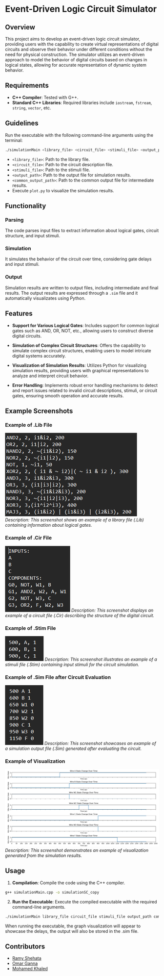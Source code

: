# Event-Driven Logic Circuit Simulator
## Overview

This project aims to develop an event-driven logic circuit simulator, providing users with the capability to create virtual representations of digital circuits and observe their behavior under different conditions without the need for physical construction. The simulator utilizes an event-driven approach to model the behavior of digital circuits based on changes in logical states, allowing for accurate representation of dynamic system behavior.

## Requirements

- **C++ Compiler**: Tested with G++.
- **Standard C++ Libraries**: Required libraries include `iostream`, `fstream`, `string`, `vector`, etc.

## Guidelines

Run the executable with the following command-line arguments using the terminal:

```bash
./simulationMain <library_file> <circuit_file> <stimuli_file> <output_path> <common_output_path>
```

- `<library_file>`: Path to the library file.
- `<circuit_file>`: Path to the circuit description file.
- `<stimuli_file>`: Path to the stimuli file.
- `<output_path>`: Path to the output file for simulation results.
- `<common_output_path>`: Path to the common output file for intermediate results.
- Execute `plot.py` to visualize the simulation results.

## Functionality

### Parsing
The code parses input files to extract information about logical gates, circuit structure, and input stimuli.

### Simulation
It simulates the behavior of the circuit over time, considering gate delays and input stimuli.

### Output
Simulation results are written to output files, including intermediate and final results. The output results are expressed through a `.sim` file and it automatically visualizates using Python.

## Features

- **Support for Various Logical Gates**: Includes support for common logical gates such as AND, OR, NOT, etc., allowing users to construct diverse digital circuits.

- **Simulation of Complex Circuit Structures**: Offers the capability to simulate complex circuit structures, enabling users to model intricate digital systems accurately.

- **Visualization of Simulation Results**: Utilizes Python for visualizing simulation results, providing users with graphical representations to analyze and interpret circuit behavior.

- **Error Handling**: Implements robust error handling mechanisms to detect and report issues related to invalid circuit descriptions, stimuli, or circuit gates, ensuring smooth operation and accurate results.

## Example Screenshots

### Example of .Lib File
![Library File](Screenshots/libFile.png)
*Description: This screenshot shows an example of a library file (.Lib) containing information about logical gates.*

### Example of .Cir File
![Circuit File](Screenshots/CirFile.png)
*Description: This screenshot displays an example of a circuit file (.Cir) describing the structure of the digital circuit.*

### Example of .Stim File
![Stimuli File](Screenshots/StimFile.png)
*Description: This screenshot illustrates an example of a stimuli file (.Stim) containing input stimuli for the circuit simulation.*

### Example of .Sim File after Circuit Evaluation
![Simulation Output](Screenshots/OutputFile.png)
*Description: This screenshot showcases an example of a simulation output file (.Sim) generated after evaluating the circuit.*

### Example of Visualization
![Visualization](Screenshots/Visualization.png)
*Description: This screenshot demonstrates an example of visualization generated from the simulation results.*


## Usage

1. **Compilation**: Compile the code using the C++ compiler.

```bash
g++ simulationMain.cpp -o simulationSC_copy
```

2. **Run the Executable**: Execute the compiled executable with the required command-line arguments.

```bash
./simulationMain library_file circuit_file stimuli_file output_path common_output_path
```
When running the executable, the graph visualization will appear to showcase the delays, the output will also be stored in the .sim file. 

## Contributors
- [Ramy Shehata](https://github.com/GM-Sniper)
- [Omar Ganna](https://github.com/omar-ganna)
- [Mohamed Khaled](https://github.com/mmohamedkhaled)
